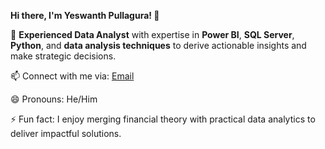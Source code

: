 
**Hi there, I'm Yeswanth Pullagura! 👋**  
 

💼 **Experienced Data Analyst** with expertise in **Power BI**, **SQL Server**, **Python**, and **data analysis techniques** to derive actionable insights and make strategic decisions.  

📫 Connect with me via: [Email](mailto:Yesh1005@gmail.com) 

😄 Pronouns: He/Him  

⚡ Fun fact: I enjoy merging financial theory with practical data analytics to deliver impactful solutions.  

 
